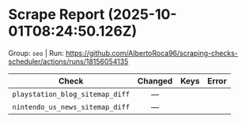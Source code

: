 # Scrape Report (2025-10-01T08:24:50.126Z)

Group: `seo`  |  Run: https://github.com/AlbertoRoca96/scraping-checks-scheduler/actions/runs/18156054135

| Check | Changed | Keys | Error |
|---|:---:|:--|:--|
| `playstation_blog_sitemap_diff` | — |  |  |
| `nintendo_us_news_sitemap_diff` | — |  |  |
